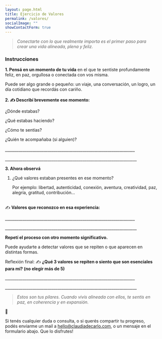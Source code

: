 ```yaml
---
layout: page.html
title: Ejercicio de Valores
permalink: /valores/
socialImage: ""
showContactForm: true
---
```

> *Conectarte con lo que realmente importa es el primer paso para crear una vida alineada, plena y feliz.*

### Instrucciones

**1. Pensá en un momento de tu vida** en el que te sentiste profundamente feliz, en paz, orgullosa o conectada con vos misma.

Puede ser algo grande o pequeño: un viaje, una conversación, un logro, un día cotidiano que recordás con cariño.\
\
**2. ✍️ Describí brevemente ese momento:**

¿Dónde estabas?

¿Qué estabas haciendo?

¿Cómo te sentías?

¿Quién te acompañaba (si alguien)?\
\
\_\_\_\_\_\_\_\_\_\_\_\_\_\_\_\_\_\_\_\_\_\_\_\_\_\_\_\_\_\_\_\_\_\_\_\_\_\_\_\_\_\_\_\_\_\_\_\_\_\_\_\_\_\_\_\_\_\_\_\_\_\_\_\_\_\__

\_\_\_\_\_\_\_\_\_\_\_\_\_\_\_\_\_\_\_\_\_\_\_\_\_\_\_\_\_\_\_\_\_\_\_\_\_\_\_\_\_\_\_\_\_\_\_\_\_\_\_\_\_\_\_\_\_\_\_\_\_\_\_\_\_\_\_\_


**3. Ahora observá** 

1. ¿Qué valores estaban presentes en ese momento?

   Por ejemplo: libertad, autenticidad, conexión, aventura, creatividad, paz, alegría, gratitud, contribución…

\
✍️ **Valores que reconozco en esa experiencia:**

\_\_\_\_\_\_\_\_\_\_\_\_\_\_\_\_\_\_\_\_\_\_\_\_\_\_\_\_\_\_\_\_\_\_\_\_\_\_\_\_\_\_\_\_\_\_\_\_\_\_\_\_\_\_\_\_\_\_\_\_\_\_\_\_\_\__

\_\_\_\_\_\_\_\_\_\_\_\_\_\_\_\_\_\_\_\_\_\_\_\_\_\_\_\_\_\_\_\_\_\_\_\_\_\_\_\_\_\_\_\_\_\_\_\_\_\_\_\_\_\_\_\_\_\_\_\_\_\_\_\_\_\_\_\_


**Repetí el proceso con otro momento significativo.**

Puede ayudarte a detectar valores que se repiten o que aparecen en distintas formas.


Reflexión final:
✍️ **¿Qué 3 valores se repiten o siento que son esenciales para mí? (no elegir más de 5)**

\_\_\_\_\_\_\_\_\_\_\_\_\_\_\_\_\_\_\_\_\_\_\_\_\_\_\_\_\_\_\_\_\_\_\_\_\_\_\_\_\_\_\_\_\_\_\_\_\_\_\_\_\_\_\_\_\_\_\_\_\_\_\_\_\_\__

\_\_\_\_\_\_\_\_\_\_\_\_\_\_\_\_\_\_\_\_\_\_\_\_\_\_\_\_\_\_\_\_\_\_\_\_\_\_\_\_\_\_\_\_\_\_\_\_\_\_\_\_\_\_\_\_\_\_\_\_\_\_\_\_\_\_\_\_

> *Estos son tus pilares. Cuando vivís alineada con ellos, te sentís en paz, en coherencia y en expansión.*

💌

Si tenés cualquier duda o consulta, o si querés compartir tu progreso, podés enviarme un mail a hello@claudiadecarlo.com, o un mensaje en el formulario abajo. Que lo disfrutes!